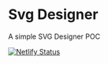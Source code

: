 # Svg Designer

A simple SVG Designer POC

[![Netlify Status](https://api.netlify.com/api/v1/badges/29dbcf01-c0b5-4c51-b118-1e7b22e2ac65/deploy-status)](https://app.netlify.com/sites/svg-designer-app/deploys)
